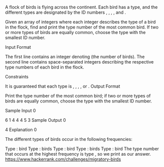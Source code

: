 A flock of  birds is flying across the continent. Each bird has a type, and the different types are designated by the ID numbers , , , , and .

Given an array of  integers where each integer describes the type of a bird in the flock, find and print the type number of the most common bird. If two or more types of birds are equally common, choose the type with the smallest ID number.

Input Format

The first line contains an integer denoting  (the number of birds). 
The second line contains  space-separated integers describing the respective type numbers of each bird in the flock.

Constraints

It is guaranteed that each type is , , , , or .
Output Format

Print the type number of the most common bird; if two or more types of birds are equally common, choose the type with the smallest ID number.

Sample Input 0

6
1 4 4 4 5 3
Sample Output 0

4
Explanation 0

The different types of birds occur in the following frequencies:

Type :  bird
Type :  birds
Type :  bird
Type :  birds
Type :  bird
The type number that occurs at the highest frequency is type , so we print  as our answer.
https://www.hackerrank.com/challenges/migratory-birds
